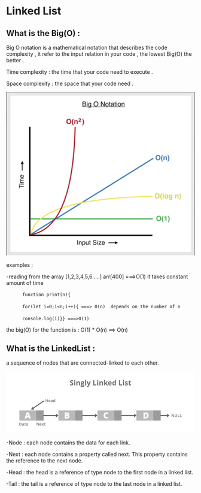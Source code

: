 # Linked List

## What is the Big(O) :
 Big O notation is a mathematical notation that describes the code complexity , it refer to the input relation in your code , the lowest Big(O) the better .

Time complexity : the time that your code need to execute .

Space complexity : the space that your code need .

![](./BigO.png)

examples :




-reading from the array [1,2,3,4,5,6.....]   arr[400]  ===>O(1)  it takes constant amount of time

          function print(n){

          for(let i=0;i<n;i++){ ===> O(n)  depends on the number of n

          console.log(i)}} ===>O(1)    

the big(O) for the function is : O(1) * O(n) ==> O(n)

## What is the LinkedList :
 a sequence of nodes that are connected-linked to each other.

 ![](./Singly-Linked-List1.png)

-Node : each node contains the data for each link.

-Next : each node contains a property called next. This property contains the reference to the next node.

-Head : the head is a reference of type node to the first node in a linked list.

-Tail : the tail is a reference of type node to the last node in a linked list.